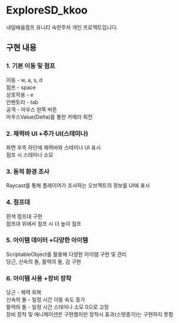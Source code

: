 # ExploreSD_kkoo
내일배움캠프 유니티 숙련주차 개인 프로젝트입니다.
## 구현 내용
### 1. 기본 이동 및 점프
이동 - w, a, s, d
<br/>점프 - space
<br/>상호작용 - e
<br/>인벤토리 - tab
<br/>공격 - 마우스 왼쪽 버튼
<br/>마우스Value(Delta)를 통한 카메라 회전
### 2. 체력바 UI +추가 UI(스테미나)
화면 우측 하단에 체력바와 스테미나 UI 표시
<br/>점프 시 스테미나 소모
### 3. 동적 환경 조사
Raycast를 통해 플레이어가 조사하는 오브젝트의 정보를 UI에 표시
### 4. 점프대
흰색 점프대 구현
<br/>점프대 위에서 점프 시 더 높이 점프
### 5. 아이템 데이터 +다양한 아이템
ScriptableObject를 활용해 다양한 아이템 구현 및 관리
<br/>당근, 신속의 돌, 활력의 돌, 검 구현
### 6. 아이템 사용 +장비 장착
당근 - 체력 회복
<br/>신속의 돌 - 일정 시간 이동 속도 증가
<br/>활력의 돌 - 일정 시간 스테미나 소모 0으로 고정
<br/>장비 장착 및 애니메이션은 구현했지만 장착시 효과(스탯증가)는 구현하지 못함
